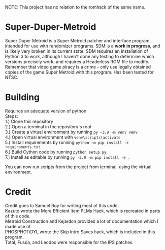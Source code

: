 NOTE: This project has no relation to the romhack of the same name.  
  
# Super-Duper-Metroid
Super Duper Metroid is a Super Metroid patcher and interface program, intended for use with randomizer programs. SDM is a **work in progress**, and is likely very broken in its current state. SDM requires an installation of Python 3 to work, although I haven't done any testing to determine which versions precisely work, and requires a Headerless ROM file to modify. Remember that video game piracy is a crime - only use legally obtained copies of the game Super Metroid with this program. Has been tested for NTSC.

# Building
Requires an adequate version of python  
Steps:  
1.) Clone this repository  
2.) Open a terminal in the repository's root  
3.) Create a virtual environment by running `py -3.9 -m venv venv`  
4.) Open virtual environment with `venv\scripts\activate`  
5.) Install requirements by running `python -m pip install -r requirements.txt`  
6.) Build Cython code by running `python setup.py`  
7.) Install as editable by running `py -3.9 -m pip install -e .`
  
You can now run scripts from the project from terminal, using the virtual environment.  

# Credit
Credit goes to Samuel Roy for writing most of this code.  
Kazuto wrote the More Efficient Item PLMs Hack, which is recreated in parts of this code.  
Metroid Construction and Kejardon provided a lot of documentation which I made use of.  
PHOSPHOTiDYL wrote the Skip Intro Saves hack, which is included in this program.  
Total, Fusda, and Leodox were responsible for the IPS patches.  
